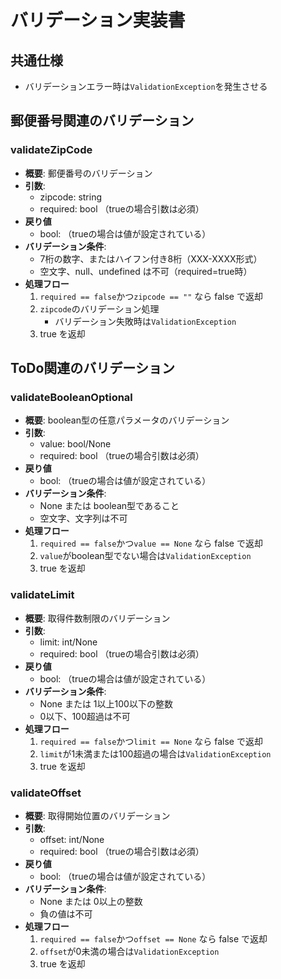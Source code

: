 # バリデーション実装書

## 共通仕様
- バリデーションエラー時は`ValidationException`を発生させる

## 郵便番号関連のバリデーション
### validateZipCode
- **概要**: 郵便番号のバリデーション
- **引数**:
    - zipcode: string
    - required: bool （trueの場合引数は必須）
- **戻り値**
    - bool: （trueの場合は値が設定されている）
- **バリデーション条件**:
    - 7桁の数字、またはハイフン付き8桁（XXX-XXXX形式）
    - 空文字、null、undefined は不可（required=true時）
- **処理フロー**
    1. `required == false`かつ`zipcode == ""` なら false で返却
    2. `zipcode`のバリデーション処理
        - バリデーション失敗時は`ValidationException`
    3. true を返却

## ToDo関連のバリデーション
### validateBooleanOptional
- **概要**: boolean型の任意パラメータのバリデーション
- **引数**:
    - value: bool/None
    - required: bool （trueの場合引数は必須）
- **戻り値**
    - bool: （trueの場合は値が設定されている）
- **バリデーション条件**:
    - None または boolean型であること
    - 空文字、文字列は不可
- **処理フロー**
    1. `required == false`かつ`value == None` なら false で返却
    2. `value`がboolean型でない場合は`ValidationException`
    3. true を返却

### validateLimit
- **概要**: 取得件数制限のバリデーション
- **引数**:
    - limit: int/None
    - required: bool （trueの場合引数は必須）
- **戻り値**
    - bool: （trueの場合は値が設定されている）
- **バリデーション条件**:
    - None または 1以上100以下の整数
    - 0以下、100超過は不可
- **処理フロー**
    1. `required == false`かつ`limit == None` なら false で返却
    2. `limit`が1未満または100超過の場合は`ValidationException`
    3. true を返却

### validateOffset
- **概要**: 取得開始位置のバリデーション
- **引数**:
    - offset: int/None
    - required: bool （trueの場合引数は必須）
- **戻り値**
    - bool: （trueの場合は値が設定されている）
- **バリデーション条件**:
    - None または 0以上の整数
    - 負の値は不可
- **処理フロー**
    1. `required == false`かつ`offset == None` なら false で返却
    2. `offset`が0未満の場合は`ValidationException`
    3. true を返却